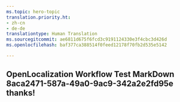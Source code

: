 ```yaml
---
ms.topic: hero-topic
translation.priority.ht:
- zh-cn
- de-de
translationtype: Human Translation
ms.sourcegitcommit: ae6811d675f6fcd3c9191124330e3f4cbc3d426d
ms.openlocfilehash: baf377ca388514f0feed12178f70fb2d535e5142

---
```

## OpenLocalization Workflow Test MarkDown 8aca2471-587a-49a0-9ac9-342a2e2fd95e thanks!



<!--HONumber=Aug16_HO5-->


